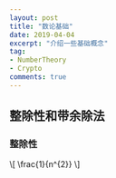 ```yaml
---
layout: post
title: "数论基础"
date: 2019-04-04
excerpt: "介绍一些基础概念"
tag:
- NumberTheory
- Crypto
comments: true
---
```


## 整除性和带余除法

### 整除性

\\[ \frac{1}{n^{2}} \\]